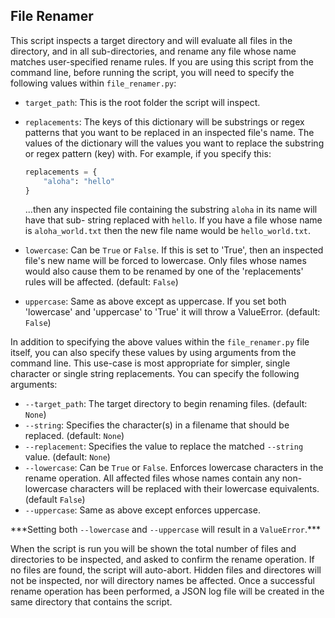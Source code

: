 ## File Renamer

This script inspects a target directory and will evaluate all files in the directory, and in all
sub-directories, and rename any file whose name matches user-specified rename rules. If you are
using this script from the command line, before running the script, you will need to specify the
following values within `file_renamer.py`:

-   `target_path`: This is the root folder the script will inspect.

-   `replacements`: The keys of this dictionary will be substrings or regex patterns that you want
    to be replaced in an inspected file's name. The values of the dictionary will the values you
    want to replace the substring or regex pattern (key) with. For example, if you specify this:

    ```python
    replacements = {
        "aloha": "hello"
    }
    ```

    ...then any inspected file containing the substring `aloha` in its name will have that sub-
    string replaced with `hello`. If you have a file whose name is `aloha_world.txt` then the new
    file name would be `hello_world.txt`.

-   `lowercase`: Can be `True` or `False`. If this is set to 'True', then an inspected file's new
    name will be forced to lowercase. Only files whose names would also cause them to be renamed by
    one of the 'replacements' rules will be affected. (default: `False`)

-   `uppercase`: Same as above except as uppercase. If you set both 'lowercase' and 'uppercase' to
    'True' it will throw a ValueError. (default: `False`)

In addition to specifying the above values within the `file_renamer.py` file itself, you can
also specify these values by using arguments from the command line. This use-case is most
appropriate for simpler, single character or single string replacements. You can specify the following arguments:

-   `--target_path`: The target directory to begin renaming files. (default: `None`)
-   `--string`: Specifies the character(s) in a filename that should be replaced. (default: `None`)
-   `--replacement`: Specifies the value to replace the matched `--string` value. (default: `None`)
-   `--lowercase`: Can be `True` or `False`. Enforces lowercase characters in the rename operation.
    All affected files whose names contain any non-lowercase characters will be replaced with their
    lowercase equivalents. (default `False`)
-   `--uppercase`: Same as above except enforces uppercase.

\*\*\*Setting both `--lowercase` and `--uppercase` will result in a `ValueError`.\*\*\*

When the script is run you will be shown the total number of files and directories to be inspected,
and asked to confirm the rename operation. If no files are found, the script will auto-abort.
Hidden files and directores will not be inspected, nor will directory names be affected. Once a
successful rename operation has been performed, a JSON log file will be created in the same
directory that contains the script.
